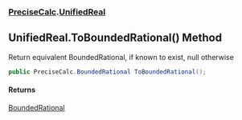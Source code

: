 ### [PreciseCalc](PreciseCalc.md 'PreciseCalc').[UnifiedReal](PreciseCalc.UnifiedReal.md 'PreciseCalc.UnifiedReal')

## UnifiedReal.ToBoundedRational() Method

Return equivalent BoundedRational, if known to exist, null otherwise

```csharp
public PreciseCalc.BoundedRational ToBoundedRational();
```

#### Returns
[BoundedRational](PreciseCalc.BoundedRational.md 'PreciseCalc.BoundedRational')